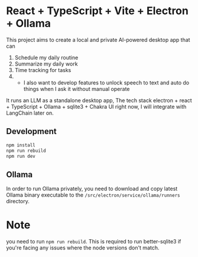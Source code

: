 # React + TypeScript + Vite + Electron + Ollama

This project aims to create a local and private AI-powered desktop app that can
1. Schedule my daily routine
2. Summarize my daily work
3. Time tracking for tasks
4. * I also want to develop features to unlock speech to text and auto do things when I ask it without manual operate

It runs an LLM as a standalone desktop app, The tech stack electron + react + TypeScript + Ollama + sqlite3 + Chakra UI right now, I will integrate with LangChain later on.

<!-- <div align="center">
    <img src="./screenshots/UI.png" width="100%">
</div> -->

## Development

```bash
npm install
npm run rebuild
npm run dev
```

## Ollama

In order to run Ollama privately, you need to download and copy latest Ollama binary executable to the `/src/electron/service/ollama/runners` directory.

# Note
you need to run `npm run rebuild`. This is required to run better-sqlite3 if you're facing any issues where the node versions don't match. 